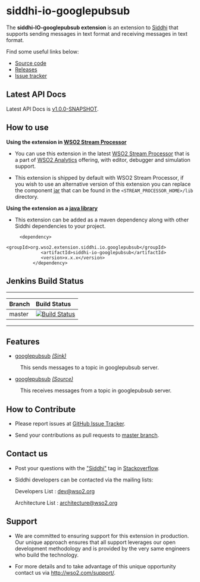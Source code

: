 siddhi-io-googlepubsub
======================================

The **siddhi-IO-googlepubsub extension** is an extension to <a target="_blank" href="https://wso2.github
.io/siddhi">Siddhi</a> that supports sending messages in text format and receiving messages in text format.

Find some useful links below:

* <a target="_blank" href="https://github.com/wso2-extensions/siddhi-io-googlepubsub">Source code</a>
* <a target="_blank" href="https://github.com/wso2-extensions/siddhi-io-googlepubsub/releases/releases">Releases</a>
* <a target="_blank" href="https://github.com/wso2-extensions/siddhi-io-googlepubsub/issues">Issue tracker</a>

## Latest API Docs 

Latest API Docs is <a target="_blank" href="https://wso2-extensions.github.io/siddhi-io-googlepubsub/api/v1.0.0-SNAPSHOT">v1.0.0-SNAPSHOT</a>.

## How to use 

**Using the extension in <a target="_blank" href="https://github.com/wso2/product-sp">WSO2 Stream Processor</a>**

* You can use this extension in the latest <a target="_blank" href="https://github.com/wso2/product-sp/releases">WSO2 Stream Processor</a> that is a part of <a target="_blank" href="http://wso2.com/analytics?utm_source=gitanalytics&utm_campaign=gitanalytics_Jul17">WSO2 Analytics</a> offering, with editor, debugger and simulation support. 

* This extension is shipped by default with WSO2 Stream Processor, if you wish to use an alternative version of this extension you can replace the component <a target="_blank" href="https://github.com/wso2-extensions/siddhi-io-googlepubsub/releases">jar</a> that can be found in the `<STREAM_PROCESSOR_HOME>/lib` directory.

**Using the extension as a <a target="_blank" href="https://siddhi-io.github.io/siddhi/documentation/running-as-a-java-library">java library</a>**

* This extension can be added as a maven dependency along with other Siddhi dependencies to your project.

```
     <dependency>
             <groupId>org.wso2.extension.siddhi.io.googlepubsub</groupId>
             <artifactId>siddhi-io-googlepubsub</artifactId>
             <version>x.x.x</version>
          </dependency>
```

## Jenkins Build Status

---

|  Branch | Build Status |
| :------ |:------------ | 
| master  | [![Build Status](https://wso2.org/jenkins/job/siddhi/job/siddhi-io-googlepubsub/badge/icon)](https://wso2.org/jenkins/job/siddhi/job/siddhi-io-googlepubsub/) |

---

## Features

* <a target="_blank" href="https://wso2-extensions.siddhi-io.github.io/siddhi-io-googlepubsub/api/v1.0.0-SNAPSHOT/#googlepubsub-sink">googlepubsub</a> *<a target="_blank" href="https://wso2.siddhi-io.github.io/siddhi/documentation/siddhi-4.0/#">(Sink)</a>*<br><div style="padding-left: 1em;"><p>This sends messages to a topic in googlepubsub server.</p></div>
* <a target="_blank" href="https://wso2-extensions.siddhi-io.github.io/siddhi-io-googlepubsub/api/v1.0.0-SNAPSHOT/#googlepubsub-source">googlepubsub</a> *<a target="_blank" href="https://wso2.siddhi-io.github.io/siddhi/documentation/siddhi-4.0/#">(Source)</a>*<br><div style="padding-left: 1em;"><p>This receives messages from a topic in googlepubsub server.</p></div>

## How to Contribute
 
  * Please report issues at <a target="_blank" href="https://github.com/wso2-extensions/siddhi-map-googlepubsub/issues">GitHub Issue Tracker</a>.
  
  * Send your contributions as pull requests to <a target="_blank" href="https://github.com/wso2-extensions/siddhi-map-googlepubsub/tree/master">master branch</a>. 
 
## Contact us 

 * Post your questions with the <a target="_blank" href="http://stackoverflow.com/search?q=siddhi">"Siddhi"</a> tag in <a target="_blank" href="http://stackoverflow.com/search?q=siddhi">Stackoverflow</a>. 
 
 * Siddhi developers can be contacted via the mailing lists:
 
    Developers List   : [dev@wso2.org](mailto:dev@wso2.org)
    
    Architecture List : [architecture@wso2.org](mailto:architecture@wso2.org)
 
## Support 

* We are committed to ensuring support for this extension in production. Our unique approach ensures that all support leverages our open development methodology and is provided by the very same engineers who build the technology. 

* For more details and to take advantage of this unique opportunity contact us via <a target="_blank" href="http://wso2.com/support?utm_source=gitanalytics&utm_campaign=gitanalytics_Jul17">http://wso2.com/support/</a>. 
